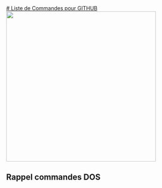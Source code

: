 <a href="https://fayechartre6.000webhostapp.com/github/" target="_blank">
# Liste de Commandes pour GITHUB
<img src="https://user-images.githubusercontent.com/32952402/31991169-63ed3956-b977-11e7-8601-f75ee0e14c90.png" width="400"> 
</a>

## Rappel commandes DOS
